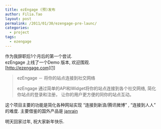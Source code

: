 ```yaml
---
title: ezEngage (预)发布
author: Filia.Tao
layout: post
permalink: /2011/01/30/ezengage-pre-launc/
categories:
  - project
tags:
  - ezengage
---
```

作为我辞职后1个月后的第一个尝试.  
ezEngage 上线了一个Demo 版本, 欢迎围观.  
[http://ezengage.com][1]

> ezEngage － 将你的站点连接到社交网络
> 
> ezEngage 通过简单的API和Widget将你的站点连接到各个社交网络, 简化你站点的登录和注册， 让你的用户更方便的同你的站点互动。

这个项目主要的功能是简化各种网站实现 “连接到新浪/腾讯微博” , “连接到人人” 的难度. 主要借鉴的国外产品是 [ janrain][2] 

明天回家过年, 祝大家新年快乐.

 [1]: http://ezengage.com/?utm_source=blogftao&#038;utm_medium=blog&#038;utm_campaign=prelaunch
 [2]: http://www.janrain.com/